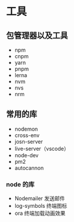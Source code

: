 # 工具

## 包管理器以及工具

- npm
- cnpm
- yarn
- pnpm
- lerna
- nvm
- nvs
- nrm

## 常用的库

- nodemon
- cross-env
- josn-server
- live-server（vscode）
- node-dev
- pm2
- autocannon

### node 的库

- Nodemailer 发送邮件
- log-symbols 终端图标
- ora 终端加载动画效果
